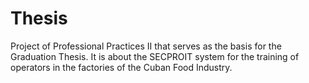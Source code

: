 # Thesis
Project of Professional Practices II that serves as the basis for the Graduation Thesis. It is about the SECPROIT system for the training of operators in the factories of the Cuban Food Industry.
